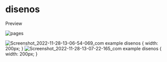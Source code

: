 # disenos

Preview

![pages](https://user-images.githubusercontent.com/119276947/204362452-a4fee0b7-614c-4fd5-ac21-c52dfe537ff5.gif)

![Screenshot_2022-11-28-13-06-54-069_com example disenos](https://user-images.githubusercontent.com/119276947/204362485-b1470b5b-4463-4ce5-b7c9-e3e2edf92b1b.jpg) { width: 200px; }
![Screenshot_2022-11-28-13-07-22-165_com example disenos](https://user-images.githubusercontent.com/119276947/204362490-dbd7c93e-fe5c-4097-85c3-8a4fdc5f1fa0.jpg) { width: 200px; }
